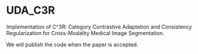 # UDA_C3R
Implementation of C^3R: Category Contrastive Adaptation and Consistency Regularization for Cross-Modality Medical Image Segmentation.

We will publish the code when the paper is accepted.
